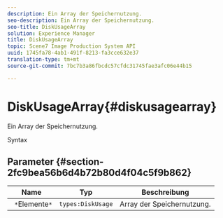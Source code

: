 ```yaml
---
description: Ein Array der Speichernutzung.
seo-description: Ein Array der Speichernutzung.
seo-title: DiskUsageArray
solution: Experience Manager
title: DiskUsageArray
topic: Scene7 Image Production System API
uuid: 1745fa78-4ab1-491f-8213-fa3cce632e37
translation-type: tm+mt
source-git-commit: 7bc7b3a86fbcdc57cfdc31745fae3afc06e44b15

---
```



# DiskUsageArray{#diskusagearray}

Ein Array der Speichernutzung.

Syntax

## Parameter {#section-2fc9bea56b6d4b72b80d4f04c5f9b862}

| Name | Typ | Beschreibung |
|---|---|---|
| ` *`Elemente`*` | `types:DiskUsage` | Array der Speichernutzung. |


